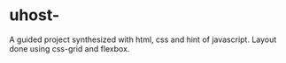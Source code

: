 # uhost-
A guided project synthesized with html, css and hint of javascript. Layout done using css-grid and flexbox. 

